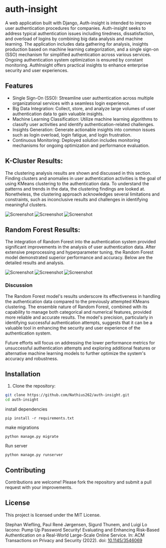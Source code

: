 # auth-insight
A web application built with Django, Auth-insight is intended to improve user authentication procedures for companies. Auth-insight seeks to address typical authentication issues including tiredness, dissatisfaction, and overload of logins by combining big data analysis and machine learning. The application includes data gathering for analysis, insights production based on machine learning categorization, and a single sign-on (SSO) mechanism for simplified authentication across various services. Ongoing authentication system optimization is ensured by constant monitoring. AuthInsight offers practical insights to enhance enterprise security and user experiences.

## Features

- Single Sign-On (SSO): Streamline user authentication across multiple organizational services with a seamless login experience.
- Big Data Integration: Collect, store, and analyze large volumes of user authentication data to gain valuable insights.
- Machine Learning Classification: Utilize machine learning algorithms to classify user activities and identify authentication-related challenges.
- Insights Generation: Generate actionable insights into common issues such as login overload, login fatigue, and login frustration.
- Continuous Monitoring: Deployed solution includes monitoring mechanisms for ongoing optimization and performance evaluation.


## K-Cluster Results:

The clustering analysis results are shown and discussed in this section. Finding clusters and anomalies in user authentication activities is the goal of using KMeans clustering to the authentication data. To understand the patterns and trends in the data, the clustering findings are looked at. Nonetheless, the clustering approach acknowledges several limitations and constraints, such as inconclusive results and challenges in identifying meaningful clusters.

![Screenshot](k-means_elbowoutput.png)
![Screenshot](login_success_ip_address_comparision_output.png)
![Screenshot](k-clustering_output.png)

## Random Forest Results:

The integration of Random Forest into the authentication system provided significant improvements in the analysis of user authentication data. After extensive preprocessing and hyperparameter tuning, the Random Forest model demonstrated superior performance and accuracy. Below are the detailed results and analysis.

![Screenshot](classification_output.png)
![Screenshot](prediction_output.png)
![Screenshot](ROC_output.png)

### Discussion
The Random Forest model's results underscore its effectiveness in handling the authentication data compared to the previously attempted KMeans clustering. The ensemble nature of Random Forest, combined with its capability to manage both categorical and numerical features, provided more reliable and accurate results. The model's precision, particularly in identifying successful authentication attempts, suggests that it can be a valuable tool in enhancing the security and user experience of the authentication system.

Future efforts will focus on addressing the lower performance metrics for unsuccessful authentication attempts and exploring additional features or alternative machine learning models to further optimize the system's accuracy and robustness.

## Installation

1. Clone the repository:

```bash
git clone https://github.com/Nathius262/auth-insight.git
cd auth-insight
```

install dependencies
```
pip install -r requirements.txt
```

make migrations
```
python manage.py migrate
```

Run server
```
python manage.py runserver
```

## Contributing
Contributions are welcome! Please fork the repository and submit a pull request with your improvements.

## License
This project is licensed under the MIT License.


Stephan Wiefling, Paul René Jørgensen, Sigurd Thunem, and Luigi Lo
Iacono: Pump Up Password Security! Evaluating and Enhancing Risk-Based
Authentication on a Real-World Large-Scale Online Service. In: ACM
Transactions on Privacy and Security (2022). doi: [10.1145/3546069](https://doi.org/10.1145/3546069)



[Pump Up Password Security! Evaluating and Enhancing Risk-Based Authentication on a Real-World Large-Scale Online Service]: https://doi.org/10.1145/3546069
[Risk-Based Authentication (RBA)]: https://riskbasedauthentication.org
[Freeman et al. (2016)]: https://doi.org/10.14722/ndss.2016.23240
[Creative Commons Attribution 4.0 International (CC BY 4.0)]: https://creativecommons.org/licenses/by/4.0/